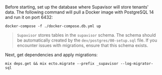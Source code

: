 <!--
SPDX-FileCopyrightText: 2025 Supabase <support@supabase.io>

SPDX-License-Identifier: Apache-2.0
-->

Before starting, set up the database where Supavisor will store tenants' data.
The following command will pull a Docker image with PostgreSQL 14 and run it on
port 6432:

```
docker-compose -f ./docker-compose.db.yml up
```

> `Supavisor` stores tables in the `supavisor` schema. The schema should be
> automatically created by the `dev/postgres/00-setup.sql` file. If you
> encounter issues with migrations, ensure that this schema exists.

Next, get dependencies and apply migrations:

```
mix deps.get && mix ecto.migrate --prefix _supavisor --log-migrator-sql
```
